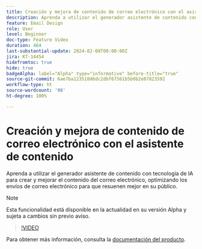 ```yaml
---
title: Creación y mejora de contenido de correo electrónico con el asistente de contenido
description: Aprenda a utilizar el generador asistente de contenido con tecnología de IA para crear y mejorar el contenido del correo electrónico, optimizando los envíos de correo electrónico para que resuenen mejor en su público.
feature: Email Design
role: User
level: Beginner
doc-type: Feature Video
duration: 464
last-substantial-update: 2024-02-08T00:00:00Z
jira: KT-14454
hidefromtoc: true
hide: true
badgeAlpha: label="Alpha" type="informative" before-title="true"
source-git-commit: 6ae7ba123510d6dc2dbf67561b5b0b2e87823592
workflow-type: ht
source-wordcount: '98'
ht-degree: 100%

---
```



# Creación y mejora de contenido de correo electrónico con el asistente de contenido

Aprenda a utilizar el generador asistente de contenido con tecnología de IA para crear y mejorar el contenido del correo electrónico, optimizando los envíos de correo electrónico para que resuenen mejor en su público.

>[!NOTE]
>
> Esta funcionalidad está disponible en la actualidad en su versión Alpha y sujeta a cambios sin previo aviso.

>[!VIDEO](https://video.tv.adobe.com/v/3425796/?learn=on)

Para obtener más información, consulta la [documentación del producto](https://experienceleague.adobe.com/docs/campaign-web/v8/msg/email/content/content-assistant/generative-gs.html?lang=es).
